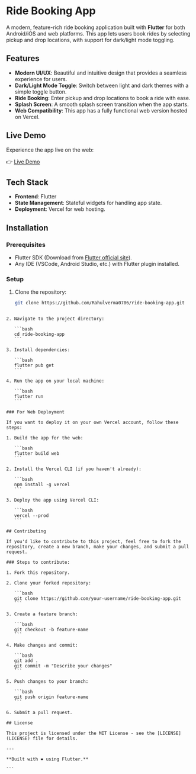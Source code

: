 # Ride Booking App

A modern, feature-rich ride booking application built with **Flutter** for both Android/iOS and web platforms. This app lets users book rides by selecting pickup and drop locations, with support for dark/light mode toggling.

## Features

- **Modern UI/UX**: Beautiful and intuitive design that provides a seamless experience for users.
- **Dark/Light Mode Toggle**: Switch between light and dark themes with a simple toggle button.
- **Ride Booking**: Enter pickup and drop locations to book a ride with ease.
- **Splash Screen**: A smooth splash screen transition when the app starts.
- **Web Compatibility**: This app has a fully functional web version hosted on Vercel.

## Live Demo

Experience the app live on the web:

👉 [Live Demo](https://ride-booking-app-self.vercel.app/)

## Tech Stack

- **Frontend**: Flutter
- **State Management**: Stateful widgets for handling app state.
- **Deployment**: Vercel for web hosting.

## Installation

### Prerequisites

- Flutter SDK (Download from [Flutter official site](https://flutter.dev/docs/get-started/install)).
- Any IDE (VSCode, Android Studio, etc.) with Flutter plugin installed.

### Setup

1. Clone the repository:
   ```bash
   git clone https://github.com/Rahulverma0706/ride-booking-app.git
````

2. Navigate to the project directory:

   ```bash
   cd ride-booking-app
   ```

3. Install dependencies:

   ```bash
   flutter pub get
   ```

4. Run the app on your local machine:

   ```bash
   flutter run
   ```

### For Web Deployment

If you want to deploy it on your own Vercel account, follow these steps:

1. Build the app for the web:

   ```bash
   flutter build web
   ```

2. Install the Vercel CLI (if you haven't already):

   ```bash
   npm install -g vercel
   ```

3. Deploy the app using Vercel CLI:

   ```bash
   vercel --prod
   ```

## Contributing

If you'd like to contribute to this project, feel free to fork the repository, create a new branch, make your changes, and submit a pull request.

### Steps to contribute:

1. Fork this repository.

2. Clone your forked repository:

   ```bash
   git clone https://github.com/your-username/ride-booking-app.git
   ```

3. Create a feature branch:

   ```bash
   git checkout -b feature-name
   ```

4. Make changes and commit:

   ```bash
   git add .
   git commit -m "Describe your changes"
   ```

5. Push changes to your branch:

   ```bash
   git push origin feature-name
   ```

6. Submit a pull request.

## License

This project is licensed under the MIT License - see the [LICENSE](LICENSE) file for details.

---

**Built with ❤️ using Flutter.**

```


